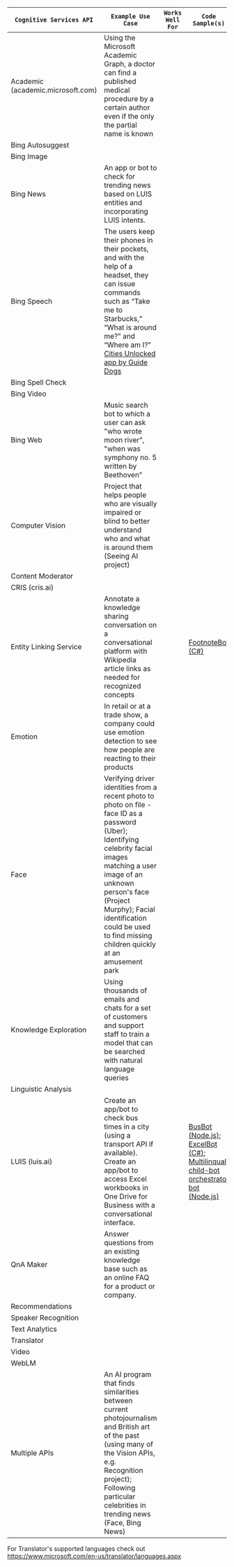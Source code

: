 | `Cognitive Services API` | `Example Use Case` | `Works Well For` | `Code Sample(s)` |
| --- | --- | --- | --- |
| Academic (academic.microsoft.com)  | Using the Microsoft Academic Graph, a doctor can find a published medical procedure by a certain author even if the only the partial name is known |  |  |
| Bing Autosuggest  |  |  |  |  
| Bing Image  |  |  |  |  
| Bing News  | An app or bot to check for trending news based on LUIS entities and incorporating LUIS intents.  |  |  | [FreddyTheFishBot (C#)](https://blogs.msdn.microsoft.com/jamiedalton/2016/11/03/building-a-physical-bot-using-the-botframework-freddythefishbot-futuredecoded-2016/); [NewsBot for FB (Node.js)](https://github.com/alyssaong1/NodeNewsBot)  |
| Bing Speech  | The users keep their phones in their pockets, and with the help of a headset, they can issue commands such as “Take me to Starbucks,” “What is around me?” and “Where am I?” [Cities Unlocked app by Guide Dogs](https://www.microsoft.com/developerblog/real-life-code/2016/11/18/Improving-speech-and-intent-recognition-on-iOS.html) |  |  |  
| Bing Spell Check  |  |  |  |  
| Bing Video  |  |  |  |  
| Bing Web  | Music search bot to which a user can ask "who wrote moon river", "when was symphony no. 5 written by Beethoven" |  |  |  
| Computer Vision  | Project that helps people who are visually impaired or blind to better understand who and what is around them (Seeing AI project)  |  |  |  
| Content Moderator  |  |  |  |  
| CRIS (cris.ai)  |  |  |  |  
| Entity Linking Service  | Annotate a knowledge sharing conversation on a conversational platform with Wikipedia article links as needed for recognized concepts |  | [FootnoteBot (C#)](https://github.com/Microsoft/Cognitive-Samples-FootnoteBot)  |
| Emotion  | In retail or at a trade show, a company could use emotion detection to see how people are reacting to their products |  |  |  
| Face  | Verifying driver identities from a recent photo to photo on file - face ID as a password (Uber); Identifying celebrity facial images matching a user image of an unknown person's face (Project Murphy); Facial identification could be used to find missing children quickly at an amusement park  |  |  |
| Knowledge Exploration  | Using thousands of emails and chats for a set of customers and support staff to train a model that can be searched with natural language queries |  |  |
| Linguistic Analysis  |  |  |  |
| LUIS (luis.ai)  | Create an app/bot to check bus times in a city (using a transport API if available). Create an app/bot to access Excel workbooks in One Drive for Business with a conversational interface. |  | [BusBot (Node.js)](https://github.com/liliankasem/busbot); [ExcelBot (C#)](https://github.com/microsoftgraph/botframework-csharp-excelbot-rest-sample); [Multilinqual child-bot orchestrator bot (Node.js)](https://github.com/morsh/multilingual-uber-bot) |
| QnA Maker  | Answer questions from an existing knowledge base such as an online FAQ for a product or company. |  |  |
| Recommendations  |  |  |  |
| Speaker Recognition  |  |  |  |
| Text Analytics  |  |  |  |
| Translator  |  |  |  |
| Video  |  |  |  |
| WebLM  |  |  |  |
| Multiple APIs | An AI program that finds similarities between current photojournalism and British art of the past (using many of the Vision APIs, e.g. Recognition project); Following particular celebrities in trending news (Face, Bing News) |  |  | [Recognition app results](http://recognition.tate.org.uk/)  |


For Translator's supported languages check out https://www.microsoft.com/en-us/translator/languages.aspx